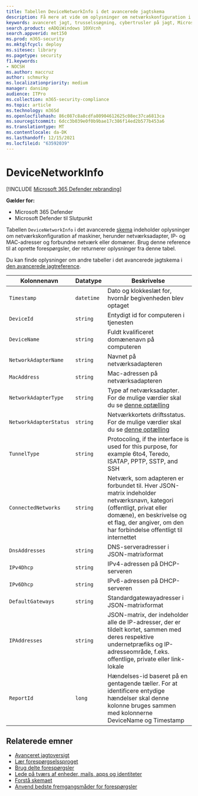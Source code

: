 ```yaml
---
title: Tabellen DeviceNetworkInfo i det avancerede jagtskema
description: Få mere at vide om oplysninger om netværkskonfiguration i tabellen DeviceNetworkInfo i det avancerede jagtskema
keywords: avanceret jagt, trusselssøgning, cybertrusler på jagt, Microsoft 365 Defender, microsoft 365, m365, søg, forespørgsel, telemetri, skemareference, kusto, tabel, kolonne, datatype, beskrivelse, machinenetworkinfo, DeviceNetworkInfo, enhed, computer, mac, ip, adapter, dns, dhcp, gateway, gateway
search.product: eADQiWindows 10XVcnh
search.appverid: met150
ms.prod: m365-security
ms.mktglfcycl: deploy
ms.sitesec: library
ms.pagetype: security
f1.keywords:
- NOCSH
ms.author: maccruz
author: schmurky
ms.localizationpriority: medium
manager: dansimp
audience: ITPro
ms.collection: m365-security-compliance
ms.topic: article
ms.technology: m365d
ms.openlocfilehash: 86c087c8a8cdfa80904612625c08ec37ca6813ca
ms.sourcegitcommit: 6dcc3b039e0f0b9bae17c386f14ed2b577b453a6
ms.translationtype: MT
ms.contentlocale: da-DK
ms.lasthandoff: 12/15/2021
ms.locfileid: "63592039"
---
```

# <a name="devicenetworkinfo"></a>DeviceNetworkInfo

[!INCLUDE [Microsoft 365 Defender rebranding](../includes/microsoft-defender.md)]


**Gælder for:**
- Microsoft 365 Defender
- Microsoft Defender til Slutpunkt



Tabellen `DeviceNetworkInfo` i det avancerede [skema](advanced-hunting-overview.md) indeholder oplysninger om netværkskonfiguration af maskiner, herunder netværksadapter, IP- og MAC-adresser og forbundne netværk eller domæner. Brug denne reference til at oprette forespørgsler, der returnerer oplysninger fra denne tabel.

Du kan finde oplysninger om andre tabeller i det avancerede jagtskema i [den avancerede jagtreference](advanced-hunting-schema-tables.md).

| Kolonnenavn | Datatype | Beskrivelse |
|-------------|-----------|-------------|
| `Timestamp` | `datetime` | Dato og klokkeslæt for, hvornår begivenheden blev optaget |
| `DeviceId` | `string` | Entydigt id for computeren i tjenesten |
| `DeviceName` | `string` | Fuldt kvalificeret domænenavn på computeren |
| `NetworkAdapterName` | `string` | Navnet på netværksadapteren |
| `MacAddress` | `string` | Mac-adressen på netværksadapteren |
| `NetworkAdapterType` | `string` | Type af netværksadapter. For de mulige værdier skal du se [denne optælling](/dotnet/api/system.net.networkinformation.networkinterfacetype) |
| `NetworkAdapterStatus` | `string` | Netværkkortets driftsstatus. For de mulige værdier skal du se [denne optælling](/dotnet/api/system.net.networkinformation.operationalstatus) |
| `TunnelType` | `string` | Protocoling, if the interface is used for this purpose, for example 6to4, Teredo, ISATAP, PPTP, SSTP, and SSH |
| `ConnectedNetworks` | `string` | Netværk, som adapteren er forbundet til. Hver JSON-matrix indeholder netværksnavn, kategori (offentligt, privat eller domæne), en beskrivelse og et flag, der angiver, om den har forbindelse offentligt til internettet |
| `DnsAddresses` | `string` | DNS-serveradresser i JSON-matrixformat |
| `IPv4Dhcp` | `string` | IPv4-adressen på DHCP-serveren |
| `IPv6Dhcp` | `string` | IPv6-adressen på DHCP-serveren |
| `DefaultGateways` | `string` | Standardgatewayadresser i JSON-matrixformat |
| `IPAddresses` | `string` | JSON-matrix, der indeholder alle de IP-adresser, der er tildelt kortet, sammen med deres respektive undernetpræfiks og IP-adresseområde, f.eks. offentlige, private eller link-lokale |
| `ReportId` | `long` | Hændelses-id baseret på en gentagende tæller. For at identificere entydige hændelser skal denne kolonne bruges sammen med kolonnerne DeviceName og Timestamp |

## <a name="related-topics"></a>Relaterede emner
- [Avanceret jagtoversigt](advanced-hunting-overview.md)
- [Lær forespørgselssproget](advanced-hunting-query-language.md)
- [Brug delte forespørgsler](advanced-hunting-shared-queries.md)
- [Lede på tværs af enheder, mails, apps og identiteter](advanced-hunting-query-emails-devices.md)
- [Forstå skemaet](advanced-hunting-schema-tables.md)
- [Anvend bedste fremgangsmåder for forespørgsler](advanced-hunting-best-practices.md)